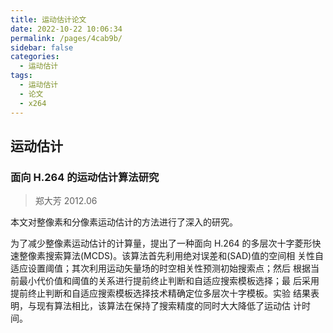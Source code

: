 ```yaml
---
title: 运动估计论文
date: 2022-10-22 10:06:34
permalink: /pages/4cab9b/
sidebar: false
categories:
  - 运动估计
tags:
  - 运动估计
  - 论文
  - x264
---
```




## 运动估计

### 面向 H.264 的运动估计算法研究

> 郑大芳 2012.06

本文对整像素和分像素运动估计的方法进行了深入的研究。

为了减少整像素运动估计的计算量，提出了一种面向 H.264 的多层次十字菱形快速整像素搜索算法(MCDS)。该算法首先利用绝对误差和(SAD)值的空间相 关性自适应设置阈值；其次利用运动矢量场的时空相关性预测初始搜索点；然后 根据当前最小代价值和阈值的关系进行提前终止判断和自适应搜索模板选择；最 后采用提前终止判断和自适应搜索模板选择技术精确定位多层次十字模板。实验 结果表明，与现有算法相比，该算法在保持了搜索精度的同时大大降低了运动估 计时间。

